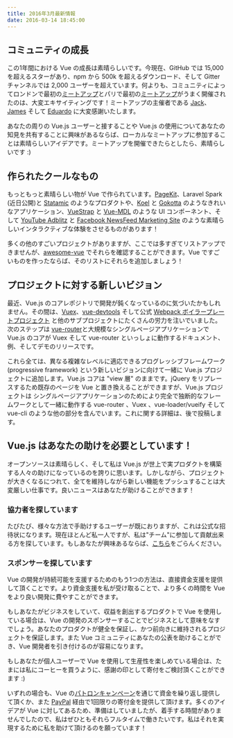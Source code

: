 ```yaml
---
title: 2016年3月最新情報
date: 2016-03-14 18:45:00
---
```


## コミュニティの成長

この1年間における Vue の成長は素晴らしいです。今現在、GitHub では 15,000 を超えるスターがあり、npm から 500k を超えるダウンロード、そして Gitter チャンネルでは 2,000 ユーザーを超えています。何よりも、コミュニティによってロンドンで最初の[ミートアップ](http://www.meetup.com/London-Vue-js-Meetup/)とパリで最初の[ミートアップ](http://www.meetup.com/Vuejs-Paris/?scroll=true)がうまく開催されたのは、大変エキサイティングです！ミートアップの主催者である [Jack](https://twitter.com/JackBarham)、[James](https://twitter.com/onejamesbrowne/) そして [Eduardo](https://twitter.com/posva/) に大変感謝いたします。

<!-- more -->

あなたの周りの Vue.js ユーザーと接することや Vue.js の使用についてあなたの知見を共有することに興味があるならば、ローカルなミートアップに参加することは素晴らしいアイデアです。ミートアップを開催できたらとしたら、素晴らしいです :)

## 作られたクールなもの

もっともっと素晴らしい物が Vue で作られています。[PageKit](https://pagekit.com/)、Laravel Spark (近日公開)と [Statamic](https://v2.statamic.com/) のようなプロダクトや、[Koel](http://koel.phanan.net/) と [Gokotta](https://github.com/Zhangdroid/Gokotta) のようなきれいなアプリケーション、[VueStrap](http://yuche.github.io/vue-strap/) と [Vue-MDL](http://posva.net/vue-mdl/) のような UI コンポーネント、そして [YouTube Adblitz](https://adblitz.withyoutube.com) と [Facebook NewsFeed Marketing Site](https://newsfeed.fb.com/) のような素晴らしいインタラクティブな体験をさせるものがあります！

多くの他のすごいプロジェクトがありますが、ここでは多すぎてリストアップできませんが、[awesome-vue](https://github.com/vuejs/awesome-vue) でそれらを確認することができます。Vue ですごいものを作ったならば、そのリストにそれらを追加しましょう！

## プロジェクトに対する新しいビジョン

最近、Vue.js のコアレポジトリで開発が鈍くなっているのに気づいたかもしれません。その間は、[Vuex](https://github.com/vuejs/vuex)、[vue-devtools](https://github.com/vuejs/vue-devtools) そして公式 [Webpack ボイラープレートプロジェクト](https://github.com/vuejs-templates/webpack) と他のサブプロジェクトにたくさんの労力を注いでいました。次のステップは [vue-router](https://github.com/vuejs/vue-router)と大規模なシングルページアプリケーションで Vue.js のコアが Vuex そして vue-router といっしょに動作するドキュメント、例、そしてデモのリリースです。

これら全ては、異なる複雑なレベルに適応できるプログレッシブフレームワーク (progressive framework) という新しいビジョンに向けて一緒に Vue.js  プロジェクトに追加します。Vue.js コアは "view 層" のままです。jQuery をリプレースするため既存のページを Vue と置き換えることができますが、Vue.js プロジェクトは シングルページアプリケーションのためにより完全で独断的なフレームワークとして一緒に動作する vue-router 、Vuex 、vue-loader/vueify そして vue-cli のような他の部分を含んでいます。これに関する詳細は、後で投稿します。

## Vue.js はあなたの助けを必要としています！

オープンソースは素晴らしく、そして私は Vue.js が世上で実プロダクトを構築する人々の助けになっているのを誇りに思います。しかしながら、プロジェクトが大きくなるにつれて、全てを維持しながら新しい機能をプッシュすることは大変厳しい仕事です。良いニュースはあなたが助けることができます！

### 協力者を探しています

たびたび、様々な方法で手助けするユーザーが既におりますが、これは公式な招待状になります。現在ほとんど私一人ですが、私は"チーム"に参加して貢献出来る方を探しています。もしあなたが興味あるならば、[こちら](https://docs.google.com/forms/d/1SgDgKZqyivEf5xl0EOWNfs68Xy3f4oBzLXIlwlS0BIs/viewform)をごらんください。

### スポンサーを探しています

Vue の開発が持続可能を支援するためのもう1つの方法は、直接資金支援を提供して頂くことです。より資金支援を私が受け取ることで、より多くの時間を Vue をより良い開発に費やすことができます。

もしあなたがビジネスをしていて、収益を創出するプロダクトで Vue を使用している場合は、Vue の開発のスポンサーすることでビジネスとして意味をなすでしょう。あなたのプロダクトが健全を保証し、かつ前向きに維持されるプロジェクトを保証します。また Vue コミュニティにあなたの公表を助けることができ、Vue 開発者を引き付けるのが容易になります。

もしあなたが個人ユーザーで Vue を使用して生産性を楽しめている場合は、たまには私にコーヒーを買うように、感謝の印として寄付をご検討頂くことができます :)

いずれの場合も、Vue の[パトロンキャンペーン](https://www.patreon.com/evanyou)を通じて資金を繰り返し提供して頂くか、また [PayPal](https://www.paypal.me/evanyou) 経由で1回限りの寄付金を提供して頂けます。多くのアイデアが Vue に対してあるため、準備はしていましたが、着手する時間がありませんでしたので、私はぜひともそれらフルタイムで働きたいです。私はそれを実現するために私を助けて頂けるのを願っています！
